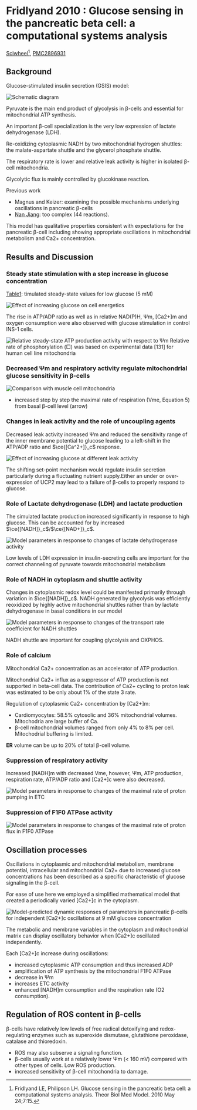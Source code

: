 # Fridlyand 2010 : Glucose sensing in the pancreatic beta cell: a computational systems analysis


[Sciwheel](https://sciwheel.com/work/#/items/7974655)[^Fridlyand2010],  [PMC2896931](https://www.ncbi.nlm.nih.gov/pmc/articles/PMC2896931/)

[^Fridlyand2010]: Fridlyand LE, Philipson LH. Glucose sensing in the pancreatic beta cell: a computational systems analysis. Theor Biol Med Model. 2010 May 24;7:15.

<!--more-->

## Background

Glucose-stimulated insulin secretion (GSIS) model:

![](https://www.ncbi.nlm.nih.gov/pmc/articles/PMC2896931/bin/1742-4682-7-15-1.jpg "Schematic diagram")

Pyruvate is the main end product of glycolysis in β-cells and essential for mitochondrial ATP synthesis.

An important β-cell specialization is the very low expression of lactate dehydrogenase (LDH).

Re-oxidizing cytoplasmic NADH by two mitochondrial hydrogen shuttles: the malate-aspartate shuttle and the glycerol phosphate shuttle.

The respiratory rate is lower and relative leak activity is higher in isolated β-cell mitochondria.

Glycolytic flux is mainly controlled by glucokinase reaction.

Previous work
- Magnus and Keizer: examining the possible mechanisms underlying oscillations in pancreatic β-cells
- [Nan Jiang](https://www.ncbi.nlm.nih.gov/pmc/articles/instance/1998884/bin/335_2007_9011_Fig1_HTML.jpg): too complex (44 reactions).


This model has qualitative properties consistent with expectations for the pancreatic β-cell including showing appropriate oscillations in mitochondrial metabolism and Ca2+ concentration.

## Results and Discussion

### Steady state stimulation with a step increase in glucose concentration

[Table1](https://www.ncbi.nlm.nih.gov/pmc/articles/PMC2896931/table/T1/): timulated steady-state values for low glucose (5 mM)

![](https://www.ncbi.nlm.nih.gov/pmc/articles/PMC2896931/bin/1742-4682-7-15-2.jpg "Effect of increasing glucose on cell energetics")

The rise in ATP/ADP ratio as well as in relative NAD(P)H, Ψm, [Ca2+]m and oxygen consumption were also observed with glucose stimulation in control INS-1 cells.

![](https://www.ncbi.nlm.nih.gov/pmc/articles/PMC2896931/bin/1742-4682-7-15-12.jpg "Relative steady-state ATP production activity with respect to Ψm")
Relative rate of phosphorylation (□) was based on experimental data [131] for human cell line mitochondria

### Decreased Ψm and respiratory activity regulate mitochondrial glucose sensitivity in β-cells

![](https://www.ncbi.nlm.nih.gov/pmc/articles/PMC2896931/bin/1742-4682-7-15-3.jpg "Comparison with muscle cell mitochondria")
- increased step by step the maximal rate of respiration (Vme, Equation 5) from basal β-cell level (arrow)

### Changes in leak activity and the role of uncoupling agents

Decreased leak activity increased Ψm and reduced the sensitivity range of the inner membrane potential to glucose leading to a left-shift in the ATP/ADP ratio and $\ce{[Ca^2+]}_c$ response.

![](https://www.ncbi.nlm.nih.gov/pmc/articles/PMC2896931/bin/1742-4682-7-15-4.jpg "Effect of increasing glucose at different leak activity")

The shifting set-point mechanism would regulate insulin secretion particularly during a fluctuating nutrient supply.Either an under or over-expression of UCP2 may lead to a failure of β-cells to properly respond to glucose.

### Role of Lactate dehydrogenase (LDH) and lactate production

The simulated lactate production increased significantly in response to high glucose. This can be accounted for by increased $\ce{[NADH]}_c$/$\ce{[NAD+]}_c$.

![](https://www.ncbi.nlm.nih.gov/pmc/articles/PMC2896931/bin/1742-4682-7-15-5.jpg "Model parameters in response to changes of lactate dehydrogenase activity")

Low levels of LDH expression in insulin-secreting cells are important for the correct channeling of pyruvate towards mitochondrial metabolism

### Role of NADH in cytoplasm and shuttle activity

Changes in cytoplasmic redox level could be manifested primarily through variation in $\ce{[NADH]}_c$. NADH generated by glycolysis was efficiently reoxidized by highly active mitochondrial shuttles rather than by lactate dehydrogenase in basal conditions in our model

![](https://www.ncbi.nlm.nih.gov/pmc/articles/PMC2896931/bin/1742-4682-7-15-6.jpg "Model parameters in response to changes of the transport rate coefficient for NADH shuttles")

NADH shuttle are important for coupling glycolysis and OXPHOS.

### Role of calcium

Mitochondrial Ca2+ concentration as an accelerator of ATP production.

Mitochondrial Ca2+ influx as a suppressor of ATP production is not supported in beta-cell data. The contribution of Ca2+ cycling to proton leak was estimated to be only about 1% of the state 3 rate.

Regulation of cytoplasmic Ca2+ concentration by [Ca2+]m:
- Cardiomyocytes: 58.5% cytosolic and 36% mitochondrial volumes. Mitochodria are large buffer of Ca.
- β-cell mitochondrial volumes ranged from only 4% to 8% per cell. Mitochodrial buffering is limited.


**ER** volume can be up to 20% of total β-cell volume.

### Suppression of respiratory activity

Increased [NADH]m with decreased Vme, however, Ψm, ATP production, respiration rate, ATP/ADP ratio and [Ca2+]c were also decreased.

![](https://www.ncbi.nlm.nih.gov/pmc/articles/PMC2896931/bin/1742-4682-7-15-8.jpg "Model parameters in response to changes of the maximal rate of proton pumping in ETC")

### Suppression of F1F0 ATPase activity


![](https://www.ncbi.nlm.nih.gov/pmc/articles/PMC2896931/bin/1742-4682-7-15-9.jpg "Model parameters in response to changes of the maximal rate of proton flux in F1F0 ATPase")

## Oscillation processes

Oscillations in cytoplasmic and mitochondrial metabolism, membrane potential, intracellular and mitochondrial Ca2+ due to increased glucose concentrations has been described as a specific characteristic of glucose signaling in the β-cell.

For ease of use here we employed a simplified mathematical model that created a periodically varied [Ca2+]c in the cytoplasm.

![](https://www.ncbi.nlm.nih.gov/pmc/articles/PMC2896931/bin/1742-4682-7-15-11.jpg "Model-predicted dynamic responses of parameters in pancreatic β-cells for independent [Ca2+]c oscillations at 9 mM glucose concentration")

The metabolic and membrane variables in the cytoplasm and mitochondrial matrix can display oscillatory behavior when [Ca2+]c oscillated independently.

Each [Ca2+]c increase during oscillations:
- increased cytoplasmic ATP consumption and thus increased ADP
- amplification of ATP synthesis by the mitochondrial F1F0 ATPase
- decrease in Ψm
- increases ETC activity
- enhanced [NADH]m consumption and the respiration rate (O2 consumption).

## Regulation of ROS content in β-cells

β-cells have relatively low levels of free radical detoxifying and redox-regulating enzymes such as superoxide dismutase, glutathione peroxidase, catalase and thioredoxin.

- ROS may also subserve a signaling function.
- β-cells usually work at a relatively lower Ψm (< 160 mV) compared with other types of cells. Low ROS production.
- increased sensitivity of β-cell mitochondria to damage.


